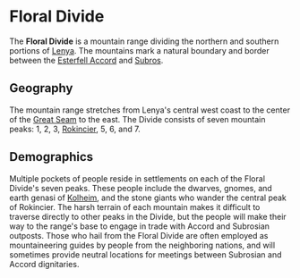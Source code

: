 # Floral Divide

The **Floral Divide** is a mountain range dividing the northern and southern portions of [Lenya](../). The mountains mark a natural boundary and border between the [Esterfell Accord](../../../../societies/esterfell-accord) and [Subros](../../../../societies/subros).

## Geography

The mountain range stretches from Lenya's central west coast to the center of the [Great Seam](../great-seam) to the east. The Divide consists of seven mountain peaks: 1, 2, 3, [Rokincier](rokincier), 5, 6, and 7.

## Demographics

Multiple pockets of people reside in settlements on each of the Floral Divide's seven peaks. These people include the dwarves, gnomes, and earth genasi of [Kolheim](../../../../societies/verdancy/kolheim), and the stone giants who wander the central peak of Rokincier. The harsh terrain of each mountain makes it difficult to traverse directly to other peaks in the Divide, but the people will make their way to the range's base to engage in trade with Accord and Subrosian outposts. Those who hail from the Floral Divide are often employed as mountaineering guides by people from the neighboring nations, and will sometimes provide neutral locations for meetings between Subrosian and Accord dignitaries.
